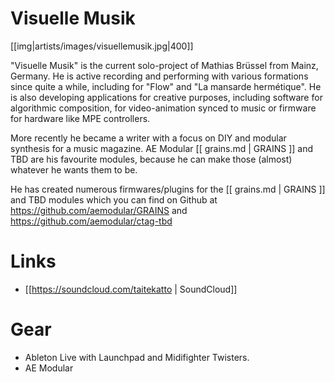 # Visuelle Musik

[[img|artists/images/visuellemusik.jpg|400]]

"Visuelle Musik" is the current solo-project of Mathias Brüssel from Mainz, Germany. He is active recording and performing with various formations since quite a while, including for "Flow" and "La mansarde hermétique". He is also developing applications for creative purposes, including software for algorithmic composition, for video-animation synced to music or firmware for hardware like MPE controllers. 

More recently he became a writer with a focus on DIY and modular synthesis for a music magazine. AE Modular [[ grains.md | GRAINS ]] and TBD are his favourite modules, because he can make those (almost) whatever he wants them to be.

He has created numerous firmwares/plugins for the [[ grains.md | GRAINS ]] and  TBD modules which you can find on Github at https://github.com/aemodular/GRAINS and https://github.com/aemodular/ctag-tbd


# Links

* [[https://soundcloud.com/taitekatto | SoundCloud]]


# Gear

* Ableton Live with Launchpad and Midifighter Twisters.
* AE Modular
